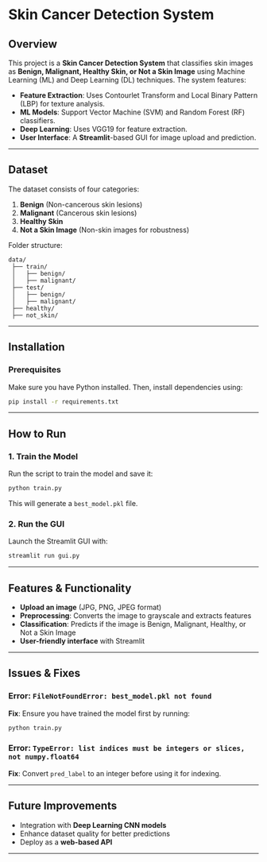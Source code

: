 # Skin Cancer Detection System

## Overview
This project is a **Skin Cancer Detection System** that classifies skin images as **Benign, Malignant, Healthy Skin, or Not a Skin Image** using Machine Learning (ML) and Deep Learning (DL) techniques. The system features:

- **Feature Extraction**: Uses Contourlet Transform and Local Binary Pattern (LBP) for texture analysis.
- **ML Models**: Support Vector Machine (SVM) and Random Forest (RF) classifiers.
- **Deep Learning**: Uses VGG19 for feature extraction.
- **User Interface**: A **Streamlit**-based GUI for image upload and prediction.

---

## Dataset
The dataset consists of four categories:
1. **Benign** (Non-cancerous skin lesions)
2. **Malignant** (Cancerous skin lesions)
3. **Healthy Skin**
4. **Not a Skin Image** (Non-skin images for robustness)

Folder structure:
```
data/
 ├── train/
 │   ├── benign/
 │   ├── malignant/
 ├── test/
 │   ├── benign/
 │   ├── malignant/
 ├── healthy/
 ├── not_skin/
```

---

## Installation

### Prerequisites
Make sure you have Python installed. Then, install dependencies using:
```sh
pip install -r requirements.txt
```

---

## How to Run
### **1. Train the Model**
Run the script to train the model and save it:
```sh
python train.py
```
This will generate a `best_model.pkl` file.

### **2. Run the GUI**
Launch the Streamlit GUI with:
```sh
streamlit run gui.py
```

---

## Features & Functionality
- **Upload an image** (JPG, PNG, JPEG format)
- **Preprocessing**: Converts the image to grayscale and extracts features
- **Classification**: Predicts if the image is Benign, Malignant, Healthy, or Not a Skin Image
- **User-friendly interface** with Streamlit

---

## Issues & Fixes
### **Error: `FileNotFoundError: best_model.pkl not found`**
**Fix**: Ensure you have trained the model first by running:
```sh
python train.py
```

### **Error: `TypeError: list indices must be integers or slices, not numpy.float64`**
**Fix**: Convert `pred_label` to an integer before using it for indexing.

---

## Future Improvements
- Integration with **Deep Learning CNN models**
- Enhance dataset quality for better predictions
- Deploy as a **web-based API**

---
